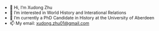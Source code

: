 - 👋 Hi, I’m Xudong Zhu
- 👀 I’m interested in World History and Interational Relations
- 🌱 I’m currently a PhD Candidate in History at the University of Aberdeen
- 📫 My email: xudong.zhu01@gmail.com
<!---
xudong-zhu01/xudong-zhu01 is a ✨ special ✨ repository because its `README.md` (this file) appears on your GitHub profile.
You can click the Preview link to take a look at your changes.
--->

